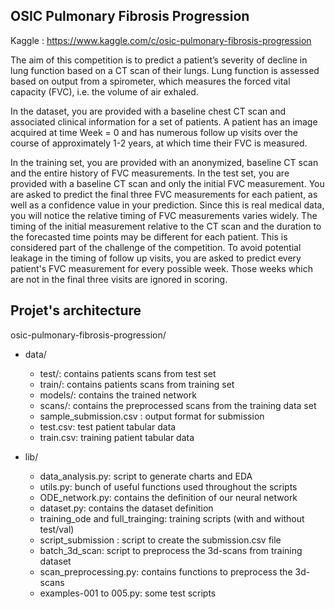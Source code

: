 ## OSIC Pulmonary Fibrosis Progression

Kaggle : https://www.kaggle.com/c/osic-pulmonary-fibrosis-progression

The aim of this competition is to predict a patient’s severity of decline in lung function based on a CT scan of their lungs. Lung function is assessed based on output from a spirometer, which measures the forced vital capacity (FVC), i.e. the volume of air exhaled.

In the dataset, you are provided with a baseline chest CT scan and associated clinical information for a set of patients. A patient has an image acquired at time Week = 0 and has numerous follow up visits over the course of approximately 1-2 years, at which time their FVC is measured.

In the training set, you are provided with an anonymized, baseline CT scan and the entire history of FVC measurements.
In the test set, you are provided with a baseline CT scan and only the initial FVC measurement. You are asked to predict the final three FVC measurements for each patient, as well as a confidence value in your prediction.
Since this is real medical data, you will notice the relative timing of FVC measurements varies widely. The timing of the initial measurement relative to the CT scan and the duration to the forecasted time points may be different for each patient. This is considered part of the challenge of the competition. To avoid potential leakage in the timing of follow up visits, you are asked to predict every patient's FVC measurement for every possible week. Those weeks which are not in the final three visits are ignored in scoring.

## Projet's architecture

osic-pulmonary-fibrosis-progression/
- data/
	- test/: contains patients scans from test set  
	- train/: contains patients scans from training set 
	- models/: contains the trained network
	- scans/: contains the preprocessed scans from the training data set
	- sample_submission.csv : output format for submission   
	- test.csv: test patient tabular data
	- train.csv: training patient tabular data
		
- lib/
	- data_analysis.py: script to generate charts and EDA
	- utils.py: bunch of useful functions used throughout the scripts
	- ODE_network.py: contains the definition of our neural network
	- dataset.py: contains the dataset definition
	- training_ode and full_trainging: training scripts (with and without test/val)
	- script_submission : script to create the submission.csv file
	- batch_3d_scan: script to preprocess the 3d-scans from training dataset
	- scan_preprocessing.py: contains functions to preprocess the 3d-scans
	- examples-001 to 005.py: some test scripts
